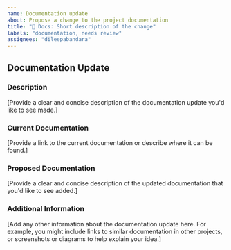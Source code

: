 ```yaml
---
name: Documentation update
about: Propose a change to the project documentation
title: "📝 Docs: Short description of the change"
labels: "documentation, needs review"
assignees: "dileepabandara"
---
```


## Documentation Update

### Description

[Provide a clear and concise description of the documentation update you'd like to see made.]

### Current Documentation

[Provide a link to the current documentation or describe where it can be found.]

### Proposed Documentation

[Provide a clear and concise description of the updated documentation that you'd like to see added.]

### Additional Information

[Add any other information about the documentation update here. For example, you might include links to similar documentation in other projects, or screenshots or diagrams to help explain your idea.]
